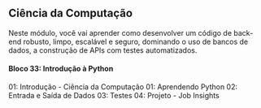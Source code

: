 ## Ciência da Computação

Neste módulo, você vai aprender como desenvolver um código de back-end robusto, limpo, escalável e seguro, dominando o uso de bancos de dados, a construção de APIs com testes automatizados.

#### Bloco 33: Introdução à Python

01: Introdução - Ciência da Computação
01: Aprendendo Python
02: Entrada e Saída de Dados
03: Testes
04: Projeto - Job Insights
